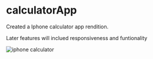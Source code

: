 # calculatorApp

Created a Iphone calculator app rendition.

Later features will inclued responsiveness and funtionality

![iphone calculator](https://media.licdn.com/dms/image/C5622AQEGOyBSxwrglQ/feedshare-shrink_2048_1536/0/1672929949559?e=1675900800&v=beta&t=y3FoZHgHlxNZRJ-W_dhSB58BD84pHU8UgsRCCkePKr8)
